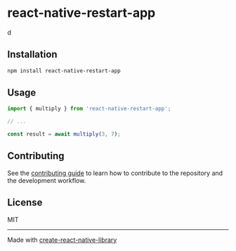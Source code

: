 # react-native-restart-app

d

## Installation

```sh
npm install react-native-restart-app
```

## Usage


```js
import { multiply } from 'react-native-restart-app';

// ...

const result = await multiply(3, 7);
```


## Contributing

See the [contributing guide](CONTRIBUTING.md) to learn how to contribute to the repository and the development workflow.

## License

MIT

---

Made with [create-react-native-library](https://github.com/callstack/react-native-builder-bob)
